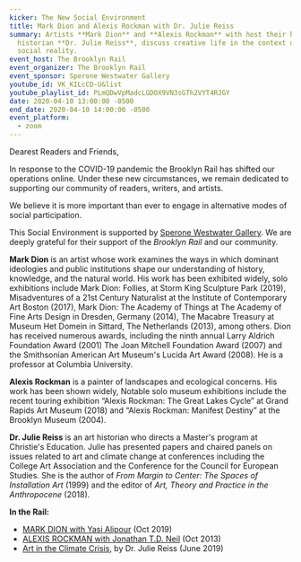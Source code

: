 ```yaml
---
kicker: The New Social Environment
title: Mark Dion and Alexis Rockman with Dr. Julie Reiss
summary: Artists **Mark Dion** and **Alexis Rockman** with host their host art
  historian **Dr. Julie Reiss**, discuss creative life in the context of our new
  social reality.
event_host: The Brooklyn Rail
event_organizer: The Brooklyn Rail
event_sponsor: Sperone Westwater Gallery
youtube_id: VK_KILcCD-U&list
youtube_playlist_id: PLmQDwVpMadcLGDOX9VN3sGTh2VYT4RJGY
date: 2020-04-10 13:00:00 -0500
end_date: 2020-04-10 14:00:00 -0500
event_platform:
  - zoom
---
```


Dearest Readers and Friends,

In response to the COVID-19 pandemic the Brooklyn Rail has shifted our operations online. Under these new circumstances, we remain dedicated to supporting our community of readers, writers, and artists.

We believe it is more important than ever to engage in alternative modes of social participation.

This Social Environment is supported by  [Sperone Westwater Gallery](https://www.speronewestwater.com/). We are deeply grateful for their support of the _Brooklyn Rail_ and our community.

**Mark Dion**  is an artist whose work examines the ways in which dominant ideologies and public institutions shape our understanding of history, knowledge, and the natural world. His work has been exhibited widely, solo exhibitions include Mark Dion: Follies, at Storm King Sculpture Park (2019), Misadventures of a 21st Century Naturalist at the Institute of Contemporary Art Boston (2017), Mark Dion: The Academy of Things at The Academy of Fine Arts Design in Dresden, Germany (2014), The Macabre Treasury at Museum Het Domein in Sittard, The Netherlands (2013), among others. Dion has received numerous awards, including the ninth annual Larry Aldrich Foundation Award (2001) The Joan Mitchell Foundation Award (2007) and the Smithsonian American Art Museum's Lucida Art Award (2008). He is a professor at Columbia University.

**Alexis Rockman**  is a painter of landscapes and ecological concerns. His work has been shown widely, Notable solo museum exhibitions include the recent touring exhibition “Alexis Rockman: The Great Lakes Cycle” at Grand Rapids Art Museum (2018) and “Alexis Rockman: Manifest Destiny” at the Brooklyn Museum (2004).

**Dr. Julie Reiss** is an art historian who directs a Master's program at Christie's Education. Julie has presented papers and chaired panels on issues related to art and climate change at conferences including the College Art Association and the Conference for the Council for European Studies. She is the author of  _From Margin to Center: The Spaces of Installation Art_  (1999) and the editor of  _Art, Theory and Practice in the Anthropocene_  (2018).

**In the Rail:**

-   [MARK DION with Yasi Alipour](https://brooklynrail.org/2019/10/art/MARK-DION-with-Yasi-Alipour) (Oct 2019)
-   [ALEXIS ROCKMAN with Jonathan T.D. Neil](https://brooklynrail.org/2013/10/art/alexis-rockman-with-jonathan-t-d-neil) (Oct 2013)
-   [Art in the Climate Crisis](https://brooklynrail.org/2019/06/editorsmessage/Art-in-the-Climate-Crisis), by Dr. Julie Reiss (June 2019)